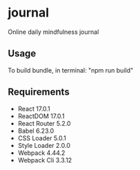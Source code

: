 # journal
Online daily mindfulness journal


## Usage

To build bundle, in terminal: "npm run build"


## Requirements

- React 17.0.1
- ReactDOM 17.0.1
- React Router 5.2.0
- Babel 6.23.0
- CSS Loader 5.0.1
- Style Loader 2.0.0
- Webpack 4.44.2
- Webpack Cli 3.3.12
